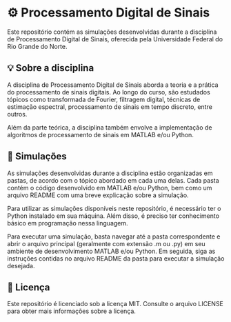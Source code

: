 
# ⚙️ Processamento Digital de Sinais
Este repositório contém as simulações desenvolvidas durante a disciplina de Processamento Digital de Sinais, oferecida pela Universidade Federal do Rio Grande do Norte.

## 💡 Sobre a disciplina
A disciplina de Processamento Digital de Sinais aborda a teoria e a prática do processamento de sinais digitais. Ao longo do curso, são estudados tópicos como transformada de Fourier, filtragem digital, técnicas de estimação espectral, processamento de sinais em tempo discreto, entre outros.

Além da parte teórica, a disciplina também envolve a implementação de algoritmos de processamento de sinais em MATLAB e/ou Python.

## 📂 Simulações
As simulações desenvolvidas durante a disciplina estão organizadas em pastas, de acordo com o tópico abordado em cada uma delas. Cada pasta contém o código desenvolvido em MATLAB e/ou Python, bem como um arquivo README com uma breve explicação sobre a simulação.

Para utilizar as simulações disponíveis neste repositório, é necessário ter o Python instalado em sua máquina. Além disso, é preciso ter conhecimento básico em programação nessa linguagem.

Para executar uma simulação, basta navegar até a pasta correspondente e abrir o arquivo principal (geralmente com extensão .m ou .py) em seu ambiente de desenvolvimento MATLAB e/ou Python. Em seguida, siga as instruções contidas no arquivo README da pasta para executar a simulação desejada.

## 📝 Licença
Este repositório é licenciado sob a licença MIT. Consulte o arquivo LICENSE para obter mais informações sobre a licença.
